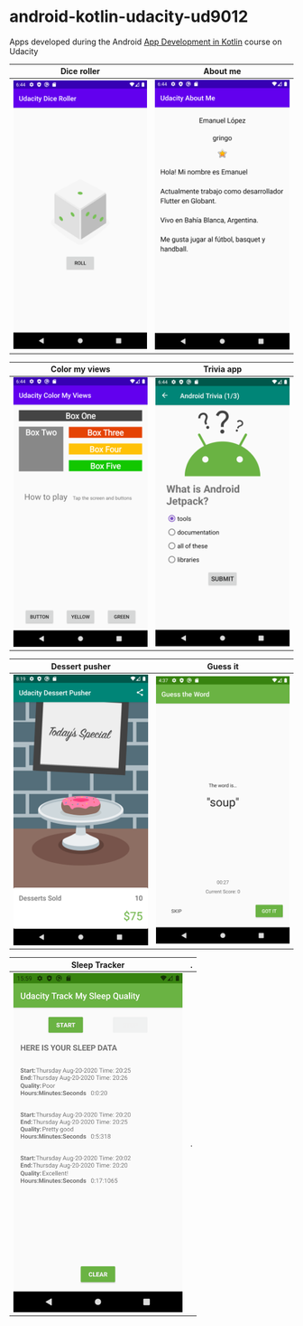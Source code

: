 # android-kotlin-udacity-ud9012
Apps developed during the Android [App Development in Kotlin](https://www.udacity.com/course/developing-android-apps-with-kotlin--ud9012) course on Udacity

Dice roller | About me
--- | ---
<img src="android-kotlin-udacity-dice-roller.png" width="300" alt="Dice roller app screenshot"/> | <img src="android-kotlin-udacity-about-me.png" width="300" alt="About me app screenshot"/>

Color my views | Trivia app
--- | ---
<img src="android-kotlin-udacity-color-my-views.png" width="300" alt="Color my views app screenshot"/> | <img src="android-kotlin-udacity-trivia-app.png" width="300" alt="Trivia app app screenshot"/>

Dessert pusher | Guess it
--- | ---
<img src="android-kotlin-udacity-dessert-pusher.png" width="300" alt="Dessert pusher app screenshot"/> | <img src="android-kotlin-udacity-guess-it.png" width="300" alt="Guess it app screenshot"/>

Sleep Tracker | .
--- | ---
<img src="android-kotlin-udacity-sleep-tracker.png" width="300" alt="Dessert pusher app screenshot"/> | .
